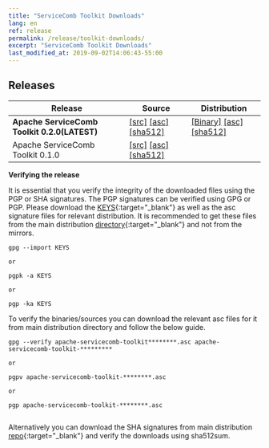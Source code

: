 ```yaml
---
title: "ServiceComb Toolkit Downloads"
lang: en
ref: release
permalink: /release/toolkit-downloads/
excerpt: "ServiceComb Toolkit Downloads"
last_modified_at: 2019-09-02T14:06:43-55:00
---
```


## Releases

| Release           |         Source            |         Distribution       |
| ---------------------- | --------------------------------- | --------------------------------- |
|**Apache ServiceComb Toolkit 0.2.0(LATEST)**|[[src]](https://apache.org/dyn/closer.cgi/servicecomb/servicecomb-toolkit/0.2.0/apache-servicecomb-toolkit-distribution-0.2.0-src.zip) [[asc]](https://www.apache.org/dist/servicecomb/servicecomb-toolkit/0.2.0/apache-servicecomb-toolkit-distribution-0.2.0-src.zip.asc) [[sha512]](https://www.apache.org/dist/servicecomb/servicecomb-toolkit/0.2.0/apache-servicecomb-toolkit-distribution-0.2.0-src.zip.sha512)|[[Binary]](https://apache.org/dyn/closer.cgi/servicecomb/servicecomb-toolkit/0.2.0/apache-servicecomb-toolkit-distribution-0.2.0-bin.zip) [[asc]](https://www.apache.org/dist/servicecomb/servicecomb-toolkit/0.2.0/apache-servicecomb-toolkit-distribution-0.2.0-bin.zip.asc) [[sha512]](https://www.apache.org/dist/servicecomb/servicecomb-toolkit/0.2.0/apache-servicecomb-toolkit-distribution-0.2.0-bin.zip.sha512)|
|Apache ServiceComb Toolkit 0.1.0            |[[src]](https://archive.apache.org/dist/servicecomb/servicecomb-toolkit/0.1.0/apache-servicecomb-toolkit-distribution-0.1.0-src.zip) [[asc]](https://archive.apache.org/dist/servicecomb/servicecomb-toolkit/0.1.0/apache-servicecomb-toolkit-distribution-0.1.0-src.zip.asc) [[sha512]](https://archive.apache.org/dist/servicecomb/servicecomb-toolkit/0.1.0/apache-servicecomb-toolkit-distribution-0.1.0-src.zip.sha512)|

**Verifying the release**

It is essential that you verify the integrity of the downloaded files using the PGP or SHA signatures.
 The PGP signatures can  be verified using GPG or PGP.
 Please download the [KEYS](https://www.apache.org/dist/servicecomb/KEYS){:target="_blank"} as well as the asc signature files for relevant distribution. It is recommended to get these files from the main distribution [directory](https://www.apache.org/dist/servicecomb/servicecomb-toolkit/){:target="_blank"} and not from the mirrors.
 ```
 gpg --import KEYS

 or

 pgpk -a KEYS

 or

 pgp -ka KEYS

```

To verify the binaries/sources you can download the relevant asc files for it from main distribution directory and follow the below guide.

```
gpg --verify apache-servicecomb-toolkit********.asc apache-servicecomb-toolkit-*********

or

pgpv apache-servicecomb-toolkit-********.asc

or

pgp apache-servicecomb-toolkit-********.asc


```

Alternatively you can download the SHA signatures from main distribution [repo](https://www.apache.org/dist/servicecomb/servicecomb-toolkit/){:target="_blank"} and verify the downloads using sha512sum.
